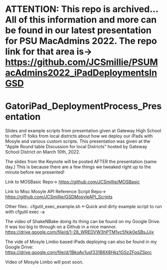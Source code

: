 # ATTENTION: This repo is archived...  All of this information and more can be found in our latest presentation for PSU MacAdmins 2022.  The repo link for that area is-> https://github.com/JCSmillie/PSUMacAdmins2022_iPadDeploymentsInGSD





# GatoriPad_DeploymentProcess_Presentation
Slides and example scripts from presentation given at Gateway High School to other IT folks from local districts about how we deploy our iPads with Mosyle and various custom scripts.  This presentation was given at the "Apple Round table Discussion for local Districts" hosted by Gateway School District on March 10th, 2022.

The slides from the Keynote will be posted AFTER the presentation (same day.)  This is because there are a few things we tweaked right up to the minute before we presented!

Link to MOSBasic Repo-> https://github.com/JCSmillie/MOSBasic 

Link to Misc Mosyle API Reference Script Repo-> https://github.com/JCSmillie/GSDMosyleAPI_Scripts

Other files:.
cfgutil_exec_example.sh  <-Quick and dirty example script to run with cfgutil exec -a 

The video of ShakeNBake doing its thing can be found on my Google Drive.  It was too big to through on a Github in a nice mannor.  
https://drive.google.com/file/d/1-28_WREDVW3hPTM1vc5fkik0eSBsJJjx

The vide of Mosyle Limbo based iPads deploying can also be found in my Google Drive:
https://drive.google.com/file/d/1BkoAv1usf331B6X8Hkz1GSzZFoqZSprc

Video of Mosyle Limbo will post soon.
